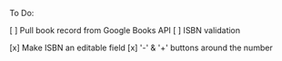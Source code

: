 

To Do:


[ ] Pull book record from Google Books API
[ ] ISBN validation

[x] Make ISBN an editable field
[x] '-' & '+' buttons around the number
